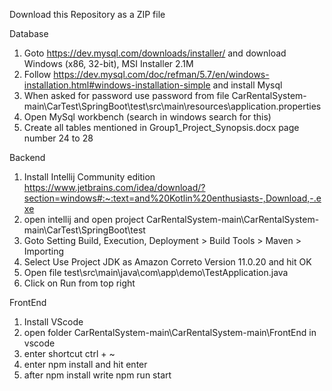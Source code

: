 Download this Repository as a ZIP file

Database
1. Goto https://dev.mysql.com/downloads/installer/ and download  Windows (x86, 32-bit), MSI Installer 2.1M
2. Follow https://dev.mysql.com/doc/refman/5.7/en/windows-installation.html#windows-installation-simple and install Mysql
3. When asked for password use password from file CarRentalSystem-main\CarTest\SpringBoot\test\src\main\resources\application.properties
4. Open MySql workbench (search in windows search for this)
4. Create all tables mentioned in Group1_Project_Synopsis.docx page number 24 to 28

Backend
1. Install Intellij Community edition https://www.jetbrains.com/idea/download/?section=windows#:~:text=and%20Kotlin%20enthusiasts-,Download,-.exe
2. open intellij and open project CarRentalSystem-main\CarRentalSystem-main\CarTest\SpringBoot\test
3. Goto Setting Build, Execution, Deployment > Build Tools > Maven > Importing
4. Select Use Project JDK as Amazon Correto Version 11.0.20 and hit OK
5. Open file test\src\main\java\com\app\demo\TestApplication.java
6. Click on Run from top right	

FrontEnd
1. Install VScode 
2. open folder CarRentalSystem-main\CarRentalSystem-main\FrontEnd in vscode
3. enter shortcut ctrl + ~
4. enter npm install and hit enter
5. after npm install write npm run start






